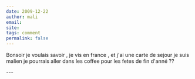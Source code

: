 ```yaml
---
date: 2009-12-22
author: mali
email: 
site: 
tags: comment
permalink: false
---
```


<p>Bonsoir je voulais savoir , je vis en france , et j'ai une carte de sejour je suis malien je pourrais aller dans les coffee pour les fetes de fin d'anné ??</p>
---